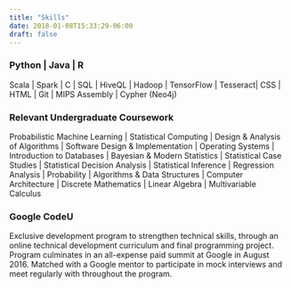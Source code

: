 ```yaml
---
title: "Skills"
date: 2018-01-08T15:33:29-06:00
draft: false
---
```


### Python | Java | R
Scala | Spark | C | SQL | HiveQL | Hadoop | TensorFlow | Tesseract| CSS | HTML | Git | MIPS Assembly | Cypher (Neo4j)

### Relevant Undergraduate Coursework
Probabilistic Machine Learning | Statistical Computing | Design & Analysis of Algorithms | Software Design & Implementation | Operating Systems | Introduction to Databases | Bayesian & Modern Statistics | Statistical Case Studies | Statistical Decision Analysis | Statistical Inference | Regression Analysis | Probability | Algorithms & Data Structures | Computer Architecture | Discrete Mathematics | Linear Algebra | Multivariable Calculus

### Google CodeU
Exclusive development program to strengthen technical skills, through an online technical development curriculum and final programming project. Program culminates in an all-expense paid summit at Google in August 2016. Matched with a Google mentor to participate in mock interviews and meet regularly with throughout the program. 
